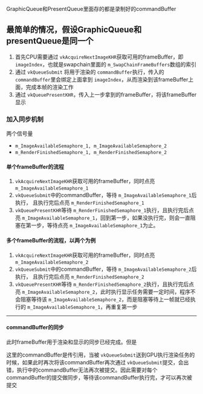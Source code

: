 GraphicQueue和PresentQueue里面存的都是录制好的commandBuffer

## 最简单的情况，假设GraphicQueue和presentQueue是同一个

1. 首先CPU需要通过 `vkAcquireNextImageKHR`获取可用的frameBuffer，即 `imageIndex`，也就是swapchain里面的 `m_SwapChainFrameBuffers`数组的索引
2. 通过 `vkQueueSubmit` 将用于渲染的 `commandBuffer`执行，传入的 `commandBuffer`里会绑定上面拿到 `imageIndex`，从而渲染到该frameBuffer上面，完成本帧的渲染工作
3. 通过 `vkQueuePresentKHR`，传入上一步拿到的frameBuffer，将该frameBuffer显示

### 加入同步机制

两个信号量

- `m_ImageAvailableSemaphore_1, m_ImageAvailableSemaphore_2`
- `m_RenderFinishedSemaphore_1, m_RenderFinishedSemaphore_2`

#### 单个frameBuffer的流程

1. `vkAcquireNextImageKHR`获取可用的frameBuffer，同时点亮 `m_ImageAvailableSemaphore_1`
2. `vkQueueSubmit`中的commandBuffer，等待 `m_ImageAvailableSemaphore_1`后执行， 且执行完后点亮 `m_RenderFinishedSemaphore_1`
3. `vkQueuePresentKHR`等待 `m_RenderFinishedSemaphore_1`执行，且执行完后点亮 `m_ImageAvailableSemaphore_1`，回到第一步，如果没执行完，则会一直阻塞在第一步，等待点亮 `m_ImageAvailableSemaphore_1`为止。

#### 多个frameBuffer的流程，以两个为例

1. `vkAcquireNextImageKHR`获取可用的frameBuffer，同时点亮 `m_ImageAvailableSemaphore_2`
2. `vkQueueSubmit`中的commandBuffer，等待 `m_ImageAvailableSemaphore_2`后执行， 且执行完后点亮 `m_RenderFinishedSemaphore_2`
3. `vkQueuePresentKHR`等待 `m_RenderFinishedSemaphore_2`执行，且执行完后点亮 `m_ImageAvailableSemaphore_2`，此时执行显示任务需要一定时间，程序不会阻塞等待该 `m_ImageAvailableSemaphore_2`，而是阻塞等待上一帧就已经执行的 `m_ImageAvailableSemaphore_1`，再重复第一步

---

#### commandBuffer的同步

此时frameBuffer用于渲染和显示的同步已经完成。但是

这里的commandBuffer是传引用，当被 `vkQueueSubmit`送到GPU执行渲染任务的时候，如果此时再次将该commandBuffer再次通过 `vkQueueSubmit`提交，会出错，执行中的commandBuffer无法再次被提交。因此需要对每个commandBuffer的提交做同步，等待该commandBuffer执行完，才可以再次被提交
